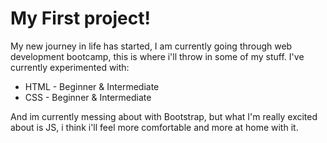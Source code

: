 <h1> My First project! </h1>
My new journey in life has started, I am currently going through web development bootcamp, this is where i'll throw in some of my stuff.
I've currently experimented with:
<ul>
  <li>HTML - Beginner & Intermediate</li>
  <li>CSS - Beginner & Intermediate</li>
</ul>

And im currently messing about with Bootstrap, but what I'm really excited about is JS, i think i'll feel more comfortable and more at home with it.
